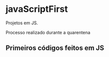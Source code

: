 # javaScriptFirst

Projetos em JS.   

Processo realizado durante a quarentena  
   
## Primeiros códigos feitos em JS 
<br>  





